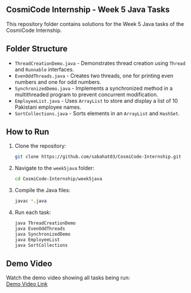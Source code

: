 ## CosmiCode Internship - Week 5 Java Tasks

This repository folder contains solutions for the Week 5 Java tasks of the CosmiCode Internship.

## Folder Structure

- `ThreadCreationDemo.java` - Demonstrates thread creation using `Thread` and `Runnable` interfaces.
- `EvenOddThreads.java` - Creates two threads, one for printing even numbers and one for odd numbers.
- `SynchronizedDemo.java` - Implements a synchronized method in a multithreaded program to prevent concurrent modification.
- `EmployeeList.java` - Uses `ArrayList` to store and display a list of 10 Pakistani employee names.
- `SortCollections.java` - Sorts elements in an `ArrayList` and `HashSet`.

## How to Run

1. Clone the repository:
    ```sh
    git clone https://github.com/sabahat03/CosmiCode-Internship.git
    ```
2. Navigate to the `week5java` folder:
    ```sh
    cd CosmiCode-Internship/week5java
    ```
3. Compile the Java files:
    ```sh
    javac *.java
    ```
4. Run each task:
    ```sh
    java ThreadCreationDemo
    java EvenOddThreads
    java SynchronizedDemo
    java EmployeeList
    java SortCollections
    ```

## Demo Video

Watch the demo video showing all tasks being run:  
[Demo Video Link](<your-demo-video-link-here>)
